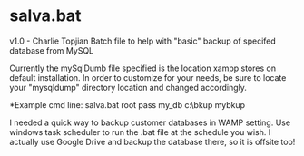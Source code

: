 salva.bat
==========
v1.0 - Charlie Topjian
Batch file to help with "basic" backup of specifed database from MySQL

Currently the mySqlDumb file specified is the location xampp stores on default
installation. In order to customize for your needs, be sure to locate your
 "mysqldump" directory location and changed accordingly.

*Example cmd line: salva.bat root pass my_db c:\bkup mybkup


I needed a quick way to backup customer databases in WAMP setting.
Use windows task scheduler to run the .bat file at the schedule you wish.
I actually use Google Drive and backup the database there, so it is offsite too!
